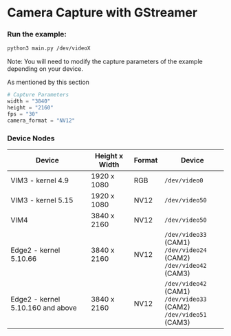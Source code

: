 # Camera Capture with GStreamer

### Run the example:
```bash
python3 main.py /dev/videoX
```

Note: You will need to modify the capture parameters of the example depending on your device.

As mentioned by this section

```py
# Capture Parameters
width = "3840"
height = "2160"
fps = "30"
camera_format = "NV12"
```

### Device Nodes
| Device | Height x Width | Format | Device |
| --- | --- | --- | --- |
| VIM3 - kernel 4.9 | 1920 x 1080 | RGB | `/dev/video0` |
| VIM3 - kernel 5.15 | 1920 x 1080 | NV12 | `/dev/video50` |
| VIM4 | 3840 x 2160 | NV12  | `/dev/video50` | 
| Edge2 - kernel 5.10.66 | 3840 x 2160 | NV12 | `/dev/video33` (CAM1) <br> `/dev/video24` (CAM2) <br> `/dev/video42` (CAM3) | 
| Edge2 - kernel 5.10.160 and above | 3840 x 2160 | NV12 | `/dev/video42` (CAM1) <br> `/dev/video33` (CAM2) <br> `/dev/video51` (CAM3) | 
